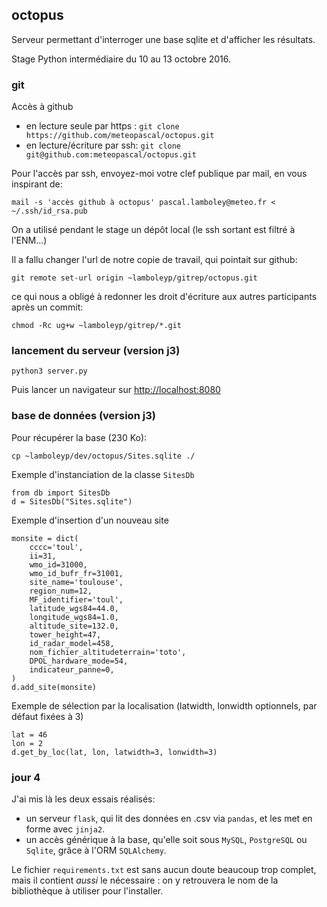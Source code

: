 ## octopus

Serveur permettant d'interroger une base
sqlite et d'afficher les résultats.

Stage Python intermédiaire du 10 au 13 octobre 2016.


### git

Accès à github
- en lecture seule par https : `git clone https://github.com/meteopascal/octopus.git`
- en lecture/écriture par ssh: `git clone git@github.com:meteopascal/octopus.git`

Pour l'accès par ssh, envoyez-moi votre clef publique par mail, en vous inspirant de:
```
mail -s 'accès github à octopus' pascal.lamboley@meteo.fr < ~/.ssh/id_rsa.pub
```

On a utilisé pendant le stage un dépôt local (le ssh sortant est filtré à l'ENM...)

Il a fallu changer l'url de notre copie de travail, qui pointait sur github:
```
git remote set-url origin ~lamboleyp/gitrep/octopus.git
```

ce qui nous a obligé à redonner les droit d'écriture aux autres participants après un commit:
```
chmod -Rc ug+w ~lamboleyp/gitrep/*.git
```


### lancement du serveur (version j3)
```
python3 server.py
```
Puis lancer un navigateur sur [http://localhost:8080](http://localhost:8080)


### base de données (version j3)

Pour récupérer la base (230 Ko):
```
cp ~lamboleyp/dev/octopus/Sites.sqlite ./
```

Exemple d'instanciation de la classe `SitesDb`
```
from db import SitesDb
d = SitesDb("Sites.sqlite")
```

Exemple d'insertion d'un nouveau site
```
monsite = dict(
    cccc='toul',
    ii=31,
    wmo_id=31000,
    wmo_id_bufr_fr=31001,
    site_name='toulouse',
    region_num=12,
    MF_identifier='toul',
    latitude_wgs84=44.0,
    longitude_wgs84=1.0,
    altitude_site=132.0,
    tower_height=47,
    id_radar_model=458,
    nom_fichier_altitudeterrain='toto',
    DPOL_hardware_mode=54,
    indicateur_panne=0,
)
d.add_site(monsite)
```

Exemple de sélection par la localisation (latwidth, lonwidth optionnels, par défaut fixées à 3)
```
lat = 46
lon = 2
d.get_by_loc(lat, lon, latwidth=3, lonwidth=3)
```

### jour 4
J'ai mis là les deux essais réalisés:
  * un serveur `flask`, qui lit des données en .csv via `pandas`, et les met en forme avec `jinja2`.
  * un accès générique à la base, qu'elle soit sous `MySQL`, `PostgreSQL` ou `Sqlite`, grâce à l'ORM `SQLAlchemy`.

Le fichier `requirements.txt` est sans aucun doute beaucoup trop complet, mais il contient _aussi_
le nécessaire : on y retrouvera le nom de la bibliothèque à utiliser pour l'installer.
